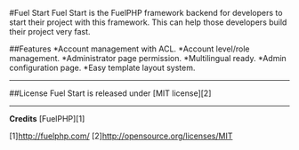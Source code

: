 #Fuel Start
Fuel Start is the FuelPHP framework backend for developers to start their project with this framework.
This can help those developers build their project very fast.

##Features
*Account management with ACL.
*Account level/role management.
*Administrator page permission.
*Multilingual ready.
*Admin configuration page.
*Easy template layout system.

---

##License
Fuel Start is released under [MIT license][2]

---

**Credits**
[FuelPHP][1]

[1]http://fuelphp.com/
[2]http://opensource.org/licenses/MIT
